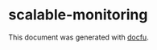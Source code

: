 # scalable-monitoring
      
This document was generated with [docfu](https://github.com/seryl/docfu).
